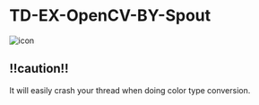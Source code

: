 # TD-EX-OpenCV-BY-Spout
![icon](https://raw.githubusercontent.com/yeataro/TD_KIWI/master/TD-EX-OpenCV-BY-Spout/shot/01.png)

!!caution!!
----
It will easily crash your thread when doing color type conversion.

